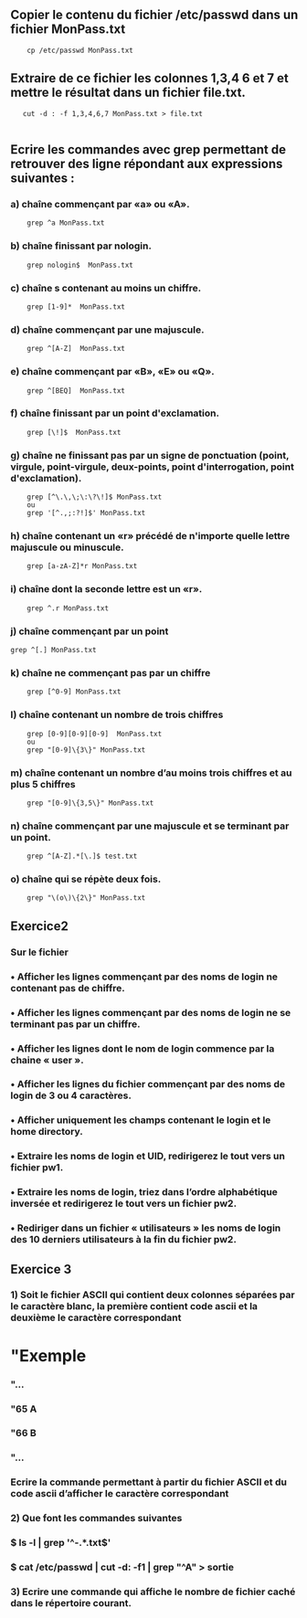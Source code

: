 ## Copier le contenu du fichier /etc/passwd dans un fichier MonPass.txt
```
    cp /etc/passwd MonPass.txt

```

## Extraire de ce fichier les colonnes 1,3,4 6 et 7 et mettre le résultat dans un fichier file.txt.
```
   cut -d : -f 1,3,4,6,7 MonPass.txt > file.txt
  
```

## Ecrire les commandes avec grep permettant de retrouver des ligne répondant aux expressions suivantes : 
### a)	chaîne commençant par «a» ou «A».

```
    grep ^a MonPass.txt
```

### b)	chaîne finissant par nologin. 
```
    grep nologin$  MonPass.txt
```

### c)	chaîne s contenant au moins un chiffre. 
```
    grep [1-9]*  MonPass.txt 
```

### d)	chaîne commençant par une majuscule. 
```
    grep ^[A-Z]  MonPass.txt 
```

### e)	chaîne commençant par «B», «E» ou «Q». 
```
    grep ^[BEQ]  MonPass.txt 
```

### f)	chaîne finissant par un point d'exclamation. 
```
    grep [\!]$  MonPass.txt 
```

### g)	chaîne ne finissant pas par un signe de ponctuation (point, virgule, point-virgule, deux-points, point d'interrogation, point d'exclamation). 
```
    grep [^\.\,\;\:\?\!]$ MonPass.txt 
    ou 
    grep '[^.,;:?!]$' MonPass.txt
```

### h)	chaîne contenant un «r» précédé de n'importe quelle lettre majuscule ou minuscule.
```
    grep [a-zA-Z]*r MonPass.txt 
```

### i)	chaîne dont la seconde lettre est un «r». 
```
    grep ^.r MonPass.txt 
```

### j)	chaîne commençant par un point 
```
grep ^[.] MonPass.txt

```

### k)	 chaîne ne commençant pas par un chiffre 
```
    grep [^0-9] MonPass.txt
```

### l)	chaîne contenant un nombre de trois chiffres
```
    grep [0-9][0-9][0-9]  MonPass.txt 
    ou
    grep "[0-9]\{3\}" MonPass.txt 
```

### m)	chaîne contenant un nombre d’au moins trois chiffres et au plus 5 chiffres
```
    grep "[0-9]\{3,5\}" MonPass.txt 
```
### n)	chaîne commençant par une majuscule et se terminant par un point.
```
    grep ^[A-Z].*[\.]$ test.txt 
```

### o)	chaîne qui se répète deux fois.
```
    grep "\(o\)\{2\}" MonPass.txt
```

## Exercice2
### Sur le fichier 
### •	Afficher les lignes commençant par des noms de login ne contenant pas de chiffre.

### •	Afficher les lignes commençant par des noms de login ne se terminant  pas par un chiffre.

### •	Afficher les lignes dont le nom de login commence par la chaine « user ».

### •	Afficher les lignes du fichier commençant par des noms de login de 3 ou 4 caractères.

### •	Afficher uniquement les champs contenant le login et le home directory.

### •	Extraire les noms de login et UID, redirigerez le tout vers un fichier pw1.

### •	Extraire les noms de login, triez dans l’ordre alphabétique inversée et redirigerez le tout vers un fichier pw2.

### •	Rediriger dans un fichier « utilisateurs » les noms de login des 10 derniers utilisateurs à la  fin du fichier  pw2.

## Exercice 3
### 1)	Soit le fichier ASCII qui contient deux colonnes séparées par le caractère blanc, la première contient  code ascii  et la deuxième le caractère correspondant
 
# "Exemple 
### "…
### "65 A
### "66 B
### "…

### Ecrire la commande permettant à partir du fichier ASCII et du code ascii d’afficher le caractère correspondant 

### 2)	Que font les commandes suivantes
### $ ls -l | grep '^-.*\.txt$'
### $ cat /etc/passwd | cut -d: -f1 | grep  "^A" > sortie
### 3)    Ecrire une commande qui affiche le nombre de fichier caché dans le répertoire courant.


